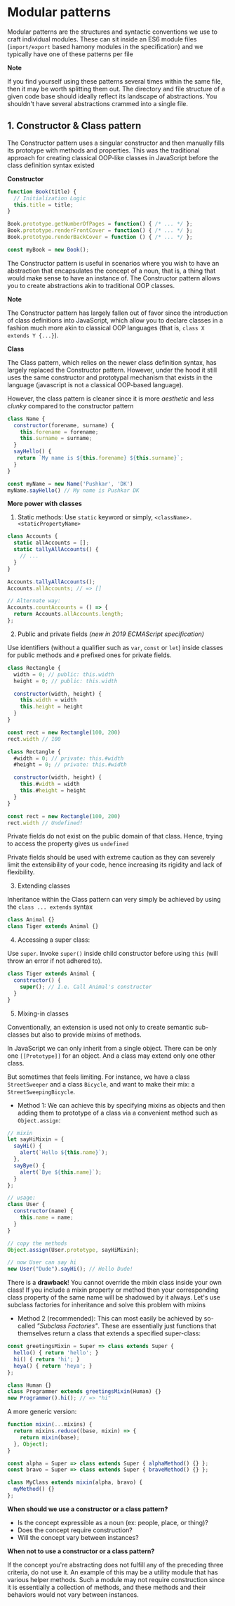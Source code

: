 # Modular patterns

Modular patterns are the structures and syntactic conventions we use to craft individual modules. These can sit inside an ES6 module files (`import/export` based hamony modules in the specification) and we typically have one of these patterns per file

**Note**

If you find yourself using these patterns several times within the same file, then it may be worth splitting them out. The directory and file structure of a given code base should ideally reflect its landscape of abstractions. You shouldn't have several abstractions crammed into a single file.

## 1. Constructor & Class pattern

The Constructor pattern uses a singular constructor and then manually fills its prototype with methods and properties. This was the traditional approach for creating classical OOP-like classes in JavaScript before the class definition syntax existed

**Constructor**

```javascript
function Book(title) {
  // Initialization Logic
  this.title = title;
}

Book.prototype.getNumberOfPages = function() { /* ... */ };
Book.prototype.renderFrontCover = function() { /* ... */ };
Book.prototype.renderBackCover = function () { /* ... */ };

const myBook = new Book();
```

The Constructor pattern is useful in scenarios where you wish to have an abstraction that encapsulates the concept of a noun, that is, a thing that would make sense to have an instance of. The Constructor pattern allows you to create abstractions akin to traditional OOP classes.

**Note**

The Constructor pattern has largely fallen out of favor since the introduction of class definitions into JavaScript, which allow you to declare classes in a fashion much more akin to classical OOP languages (that is, `class X extends Y {...}`).

**Class**

The Class pattern, which relies on the newer class definition syntax, has largely replaced the Constructor pattern. However, under the hood it still uses the same constructor and prototypal mechanism that exists in the language (javascript is not a classical OOP-based language).

However, the class pattern is cleaner since it is more _aesthetic_ and _less clunky_ compared to the constructor pattern

```javascript
class Name {
  constructor(forename, surname) {
    this.forename = forename;
    this.surname = surname;
  }
  sayHello() {
   return `My name is ${this.forename} ${this.surname}`;
  }
}

const myName = new Name('Pushkar', 'DK')
myName.sayHello() // My name is Pushkar DK
```

**More power with classes**

1. Static methods: Use `static` keyword or simply, `<className>.<staticPropertyName>`

```javascript
class Accounts {
  static allAccounts = [];
  static tallyAllAccounts() {
    // ...
  }
}

Accounts.tallyAllAccounts();
Accounts.allAccounts; // => []

// Alternate way:
Accounts.countAccounts = () => {
  return Accounts.allAccounts.length;
};
```

2. Public and private fields _(new in 2019 ECMAScript specification)_

Use identifiers (without a qualifier such as `var`, `const` or `let`) inside classes for public methods and `#` prefixed ones for private fields.

```javascript
class Rectangle {
  width = 0; // public: this.width
  height = 0; // public: this.width

  constructor(width, height) {
    this.width = width
    this.height = height
  }
}

const rect = new Rectangle(100, 200)
rect.width // 100
```

```javascript
class Rectangle {
  #width = 0; // private: this.#width
  #height = 0; // private: this.#width

  constructor(width, height) {
    this.#width = width
    this.#height = height
  }
}

const rect = new Rectangle(100, 200)
rect.width // Undefined!
```

Private fields do not exist on the public domain of that class. Hence, trying to access the property gives us `undefined`

Private fields should be used with extreme caution as they can severely limit the extensibility of your code, hence increasing its rigidity and lack of flexibility.

3. Extending classes

Inheritance within the Class pattern can very simply be achieved by using the `class ... extends` syntax

```javascript
class Animal {}
class Tiger extends Animal {} 
```

4. Accessing a super class:

Use `super`. Invoke `super()` inside child constructor before using `this` (will throw an error if not adhered to).

```javascript
class Tiger extends Animal {
  constructor() {
    super(); // I.e. Call Animal's constructor
  }
}
```

5. Mixing-in classes

Conventionally, an extension is used not only to create semantic sub-classes but also to provide mixins of methods.

In JavaScript we can only inherit from a single object. There can be only one `[[Prototype]]` for an object. And a class may extend only one other class.

But sometimes that feels limiting. For instance, we have a class `StreetSweeper` and a class `Bicycle`, and want to make their mix: a `StreetSweepingBicycle`.

- Method 1: We can achieve this by specifying mixins as objects and then adding them to prototype of a class via a convenient method such as `Object.assign`:

```javascript
// mixin
let sayHiMixin = {
  sayHi() {
    alert(`Hello ${this.name}`);
  },
  sayBye() {
    alert(`Bye ${this.name}`);
  }
};

// usage:
class User {
  constructor(name) {
    this.name = name;
  }
}

// copy the methods
Object.assign(User.prototype, sayHiMixin);

// now User can say hi
new User("Dude").sayHi(); // Hello Dude!
```

There is a **drawback**! You cannot override the mixin class inside your own class! If you include a mixin property or method then your corresponding class property of the same name will be shadowed by it always. Let's use subclass factories for inheritance and solve this problem with mixins

- Method 2 (recommended): This can most easily be achieved by so-called _"Subclass Factories"_. These are essentially just functions that themselves return a class that extends a specified super-class:

```javascript
const greetingsMixin = Super => class extends Super {
  hello() { return 'hello'; }
  hi() { return 'hi'; }
  heya() { return 'heya'; }
};

class Human {}
class Programmer extends greetingsMixin(Human) {}
new Programmer().hi(); // => "hi"
```

A more generic version:

```javascript
function mixin(...mixins) {
  return mixins.reduce((base, mixin) => {
    return mixin(base);
  }, Object);
}

const alpha = Super => class extends Super { alphaMethod() {} };
const bravo = Super => class extends Super { braveMethod() {} };

class MyClass extends mixin(alpha, bravo) {
  myMethod() {}
};
```

**When should we use a constructor or a class pattern?**

- Is the concept expressible as a noun (ex: people, place, or thing)? 
- Does the concept require construction? 
- Will the concept vary between instances?

**When not to use a constructor or a class pattern?**

If the concept you're abstracting does not fulfill any of the preceding three criteria, do not use it. An example of this may be a utility module that has various helper methods. Such a module may not require construction since it is essentially a collection of methods, and these methods and their behaviors would not vary between instances.
